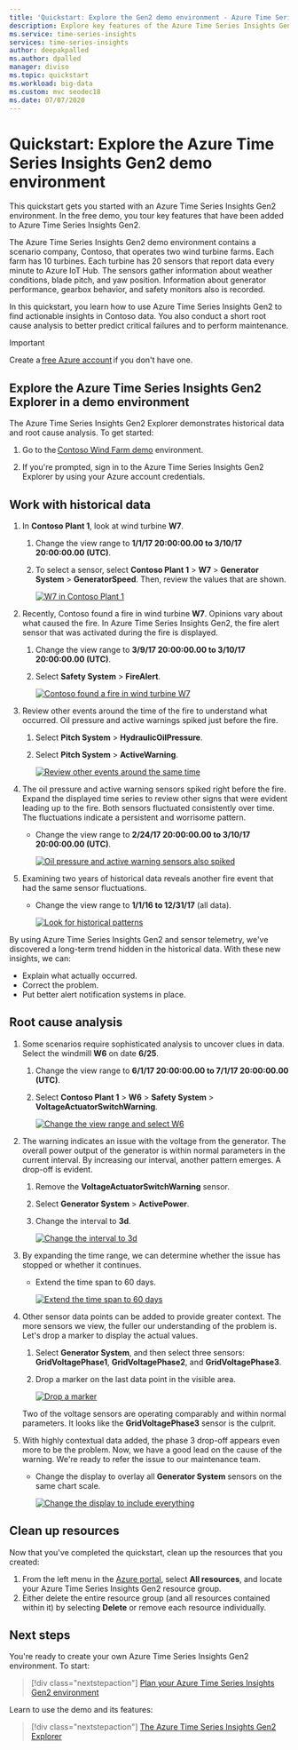 ```yaml
---
title: 'Quickstart: Explore the Gen2 demo environment - Azure Time Series Insights Gen2 | Microsoft Docs'
description: Explore key features of the Azure Time Series Insights Gen2 demo environment.
ms.service: time-series-insights 
services: time-series-insights
author: deepakpalled
ms.author: dpalled
manager: diviso
ms.topic: quickstart
ms.workload: big-data
ms.custom: mvc seodec18
ms.date: 07/07/2020
---
```


# Quickstart: Explore the Azure Time Series Insights Gen2 demo environment

This quickstart gets you started with an Azure Time Series Insights Gen2 environment. In the free demo, you tour key features that have been added to Azure Time Series Insights Gen2.

The Azure Time Series Insights Gen2 demo environment contains a scenario company, Contoso, that operates two wind turbine farms. Each farm has 10 turbines. Each turbine has 20 sensors that report data every minute to Azure IoT Hub. The sensors gather information about weather conditions, blade pitch, and yaw position. Information about generator performance, gearbox behavior, and safety monitors also is recorded.

In this quickstart, you learn how to use Azure Time Series Insights Gen2 to find actionable insights in Contoso data. You also conduct a short root cause analysis to better predict critical failures and to perform maintenance.

> [!IMPORTANT]
> Create a [free Azure account](https://azure.microsoft.com/free/?ref=microsoft.com&utm_source=microsoft.com&utm_medium=docs&utm_campaign=visualstudio) if you don't have one.

## Explore the Azure Time Series Insights Gen2 Explorer in a demo environment

The Azure Time Series Insights Gen2 Explorer demonstrates historical data and root cause analysis. To get started:

1. Go to the [Contoso Wind Farm demo](https://insights.timeseries.azure.com/preview/samples) environment.  

1. If you're prompted, sign in to the Azure Time Series Insights Gen2 Explorer by using your Azure account credentials.

## Work with historical data

1. In **Contoso Plant 1**, look at wind turbine **W7**.  

   1. Change the view range to **1/1/17 20:00:00.00 to 3/10/17 20:00:00.00 (UTC)**.
   1. To select a sensor, select **Contoso Plant 1** > **W7** > **Generator System** > **GeneratorSpeed**. Then, review the values that are shown.

      [![W7 in Contoso Plant 1](media/v2-update-quickstart/quick-start-generator-speed.png)](media/v2-update-quickstart/quick-start-generator-speed.png#lightbox)

1. Recently, Contoso found a fire in wind turbine **W7**. Opinions vary about what caused the fire. In Azure Time Series Insights Gen2, the fire alert sensor that was activated during the fire is displayed.

   1. Change the view range to **3/9/17 20:00:00.00 to 3/10/17 20:00:00.00 (UTC)**.
   1. Select **Safety System** > **FireAlert**.

      [![Contoso found a fire in wind turbine W7](media/v2-update-quickstart/quick-start-fire-alert.png)](media/v2-update-quickstart/quick-start-fire-alert.png#lightbox)

1. Review other events around the time of the fire to understand what occurred. Oil pressure and active warnings spiked just before the fire.

   1. Select **Pitch System** > **HydraulicOilPressure**.
   1. Select **Pitch System** > **ActiveWarning**.

      [![Review other events around the same time](media/v2-update-quickstart/quick-start-active-warning.png)](media/v2-update-quickstart/quick-start-active-warning.png#lightbox)

1. The oil pressure and active warning sensors spiked right before the fire. Expand the displayed time series to review other signs that were evident leading up to the fire. Both sensors fluctuated consistently over time. The fluctuations indicate a persistent and worrisome pattern.

    * Change the view range to **2/24/17 20:00:00.00 to 3/10/17 20:00:00.00 (UTC)**.

      [![Oil pressure and active warning sensors also spiked](media/v2-update-quickstart/quick-start-view-range.png)](media/v2-update-quickstart/quick-start-view-range.png#lightbox)

1. Examining two years of historical data reveals another fire event that had the same sensor fluctuations.

    * Change the view range to **1/1/16 to 12/31/17** (all data).

      [![Look for historical patterns](media/v2-update-quickstart/quick-start-expand-view-range.png)](media/v2-update-quickstart/quick-start-expand-view-range.png#lightbox)

By using Azure Time Series Insights Gen2 and sensor telemetry, we've discovered a long-term trend hidden in the historical data. With these new insights, we can:

* Explain what actually occurred.
* Correct the problem.
* Put better alert notification systems in place.

## Root cause analysis

1. Some scenarios require sophisticated analysis to uncover clues in data. Select the windmill **W6** on date **6/25**.

    1. Change the view range to **6/1/17 20:00:00.00 to 7/1/17 20:00:00.00 (UTC)**.
    1. Select **Contoso Plant 1** > **W6** > **Safety System** > **VoltageActuatorSwitchWarning**.

       [![Change the view range and select W6](media/v2-update-quickstart/quick-start-voltage-switch-warning.png)](media/v2-update-quickstart/quick-start-voltage-switch-warning.png#lightbox)

1. The warning indicates an issue with the voltage from the generator. The overall power output of the generator is within normal parameters in the current interval. By increasing our interval, another pattern emerges. A drop-off is evident.

    1. Remove the **VoltageActuatorSwitchWarning** sensor.
    1. Select **Generator System** > **ActivePower**.
    1. Change the interval to **3d**.

       [![Change the interval to 3d](media/v2-update-quickstart/quick-start-interval-change.png)](media/v2-update-quickstart/quick-start-interval-change.png#lightbox)

1. By expanding the time range, we can determine whether the issue has stopped or whether it continues.

    * Extend the time span to 60 days.

      [![Extend the time span to 60 days](media/v2-update-quickstart/quick-start-expand-interval-range.png)](media/v2-update-quickstart/quick-start-expand-interval-range.png#lightbox)

1. Other sensor data points can be added to provide greater context. The more sensors we view, the fuller our understanding of the problem is. Let's drop a marker to display the actual values. 

    1. Select **Generator System**, and then select three sensors: **GridVoltagePhase1**, **GridVoltagePhase2**, and **GridVoltagePhase3**.
    1. Drop a marker on the last data point in the visible area.

       [![Drop a marker](media/v2-update-quickstart/quick-start-drop-marker.png)](media/v2-update-quickstart/quick-start-drop-marker.png#lightbox)

    Two of the voltage sensors are operating comparably and within normal parameters. It looks like the **GridVoltagePhase3** sensor is the culprit.

1. With highly contextual data added, the phase 3 drop-off appears even more to be the problem. Now, we have a good lead on the cause of the warning. We're ready to refer the issue to our maintenance team.  

    * Change the display to overlay all **Generator System** sensors on the same chart scale.

      [![Change the display to include everything](media/v2-update-quickstart/quick-start-generator-system.png)](media/v2-update-quickstart/quick-start-generator-system.png#lightbox)

## Clean up resources

Now that you've completed the quickstart, clean up the resources that you created:

1. From the left menu in the [Azure portal](https://portal.azure.com), select **All resources**, and locate your Azure Time Series Insights Gen2 resource group.
1. Either delete the entire resource group (and all resources contained within it) by selecting **Delete** or remove each resource individually.

## Next steps

You're ready to create your own Azure Time Series Insights Gen2 environment. To start:

> [!div class="nextstepaction"]
> [Plan your Azure Time Series Insights Gen2 environment](time-series-insights-update-plan.md)

Learn to use the demo and its features:

> [!div class="nextstepaction"]
> [The Azure Time Series Insights Gen2 Explorer](time-series-insights-update-explorer.md)